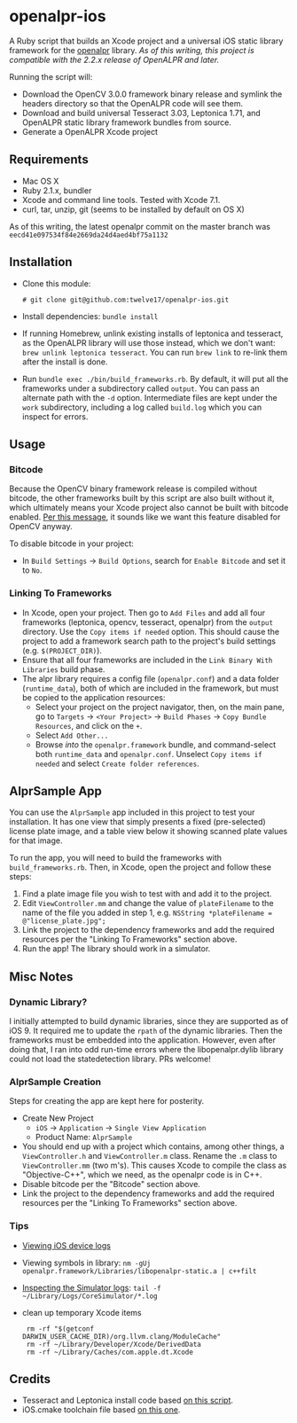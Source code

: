 openalpr-ios
============

A Ruby script that builds an Xcode project and a universal iOS static library framework for the [openalpr](https://github.com/openalpr/openalpr) library.  *As of this writing, this project is compatible with the 2.2.x release of OpenALPR and later.*

Running the script will:

- Download the OpenCV 3.0.0 framework binary release and symlink the headers directory so that the OpenALPR code will see them.
- Download and build universal Tesseract 3.03, Leptonica 1.71, and OpenALPR static library framework bundles from source.
- Generate a OpenALPR Xcode project

## Requirements

- Mac OS X
- Ruby 2.1.x, bundler
- Xcode and command line tools.  Tested with Xcode 7.1.
- curl, tar, unzip, git (seems to be installed by default on OS X)

As of this writing, the latest openalpr commit on the master branch was `eecd41e097534f84e2669da24d4aed4bf75a1132`

## Installation

- Clone this module:

  ```
  # git clone git@github.com:twelve17/openalpr-ios.git
  ```

- Install dependencies: `bundle install`
- If running Homebrew, unlink existing installs of leptonica and tesseract, as the OpenALPR library will use those instead, which we don't want: `brew unlink leptonica tesseract`.  You can run `brew link` to re-link them after the install is done.
- Run `bundle exec ./bin/build_frameworks.rb`.  By default, it will put all the frameworks under a subdirectory called `output`.  You can  pass an alternate path with the `-d` option.  Intermediate files are kept under the `work` subdirectory, including a log called `build.log` which you can inspect for errors.

## Usage 

### Bitcode

Because the OpenCV binary framework release is compiled without bitcode, the other frameworks built by this script are also built without it, which ultimately means your Xcode project  also cannot be built with bitcode enabled.  [Per this message](http://stackoverflow.com/a/32728516/868173), it sounds like we want this feature disabled for OpenCV anyway.  

To disable bitcode in your project:

- In `Build Settings` → `Build Options`, search for `Enable Bitcode` and set it to `No`.   

### Linking To Frameworks

- In Xcode, open your project.  Then go to `Add Files` and add all four frameworks (leptonica, opencv, tesseract, openalpr) from the `output` directory.  Use the `Copy items if needed` option.  This should cause the project to add a framework search path to the project's build settings (e.g. `$(PROJECT_DIR)`).  
- Ensure that all four frameworks are included in the `Link Binary With Libraries` build phase.
- The alpr library requires a config file (`openalpr.conf`) and a data folder (`runtime_data`), both of which are included in the framework, but must be copied to the application resources:
  - Select your project on the project navigator, then, on the main pane, go to `Targets` → `<Your Project>` → `Build Phases` → `Copy Bundle Resources`, and click on the `+`.  
  - Select `Add Other...`
  - Browse *into* the `openalpr.framework` bundle, and command-select both `runtime_data` and `openalpr.conf`.  Unselect `Copy items if needed` and select `Create folder references`.

## AlprSample App

You can use the `AlprSample` app included in this project to test your installation.  It has one view that simply presents a fixed (pre-selected) license plate image, and a table view below it showing scanned plate values for that image.

To run the app, you will need to build the frameworks with `build_frameworks.rb`.  Then, in Xcode, open the project and follow these steps:

1. Find a plate image file you wish to test with and add it to the project.  
2. Edit `ViewController.mm` and change the value of `plateFilename` to the name of the file you added in step 1, e.g. `NSString *plateFilename = @"license_plate.jpg";`
3. Link the project to the dependency frameworks and add the required resources per the "Linking To Frameworks" section above.
4. Run the app!  The library should work in a simulator.

## Misc Notes

### Dynamic Library?

I initially attempted to build dynamic libraries, since they are supported as of iOS 9.  It required me to update the `rpath` of the dynamic libraries.  Then the frameworks must be embedded into the application.  However, even after doing that, I ran into odd run-time errors where the libopenalpr.dylib library could not load the statedetection library.  PRs welcome!

### AlprSample Creation

Steps for creating the app are kept here for posterity.

- Create New Project
  - `iOS` → `Application` → `Single View Application`
  - Product Name: `AlprSample`
- You should end up with a project which contains, among other things, a `ViewController.h` and `ViewController.m` class.  Rename the `.m` class to `ViewController.mm` (two m's).  This causes Xcode to compile the class as "Objective-C++", which we need, as the openalpr code is in C++.
- Disable bitcode per the "Bitcode" section above.
- Link the project to the dependency frameworks and add the required resources per the "Linking To Frameworks" section above.

### Tips

- [Viewing iOS device logs](http://stackoverflow.com/a/31379741/868173)
- Viewing symbols in library:
  `nm -gUj  openalpr.framework/Libraries/libopenalpr-static.a | c++filt`
- [Inspecting the Simulator logs](http://stackoverflow.com/a/26129829/868173):
  `tail -f ~/Library/Logs/CoreSimulator/*.log`
- clean up temporary Xcode items

   ```
    rm -rf "$(getconf DARWIN_USER_CACHE_DIR)/org.llvm.clang/ModuleCache"
    rm -rf ~/Library/Developer/Xcode/DerivedData
    rm -rf ~/Library/Caches/com.apple.dt.Xcode
    ```


## Credits

- Tesseract and Leptonica install code based [on this script](http://tinsuke.wordpress.com/2011/11/01/how-to-compile-and-use-tesseract-3-01-on-ios-sdk-5/).
- iOS.cmake toolchain file based [on this one](https://github.com/cristeab/ios-cmake/blob/master/toolchain/iOS.cmake).


